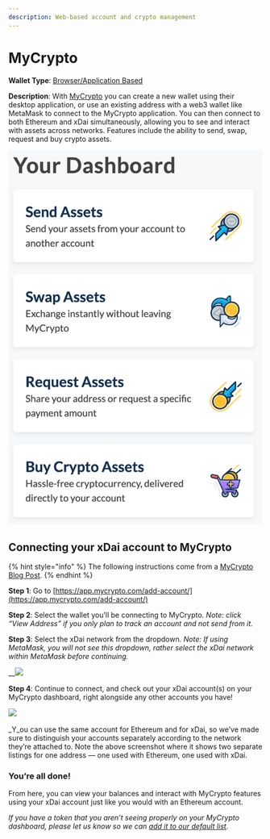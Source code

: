 ```yaml
---
description: Web-based account and crypto management
---
```


# MyCrypto

**Wallet Type**: [Browser/Application Based](https://app.mycrypto.com/)

**Description**: With [MyCrypto](https://mycrypto.com/) you can create a new wallet using their desktop application, or use an existing address with a web3 wallet like MetaMask to connect to the MyCrypto application. You can then connect to both Ethereum and xDai simultaneously, allowing you to see and interact with assets across networks. Features include the ability to send, swap, request and buy crypto assets.

![](../../.gitbook/assets/mycrypto-dashboard.png)

## Connecting your xDai account to MyCrypto <a href="#97c9" id="97c9"></a>

{% hint style="info" %}
The following instructions come from a [MyCrypto Blog Post](https://medium.com/mycrypto/how-to-get-xdai-and-connect-to-mycrypto-f9691a42e51e).
{% endhint %}

**Step 1**: Go to [https://app.mycrypto.com/add-account/](https://app.mycrypto.com/add-account/)

**Step 2**: Select the wallet you’ll be connecting to MyCrypto. _Note: click “View Address” if you only plan to track an account and not send from it._

**Step 3**: Select the xDai network from the dropdown. _Note: If using MetaMask, you will not see this dropdown, rather select the xDai network within MetaMask before continuing._

__![](https://miro.medium.com/max/1260/1\*SY6XcsfbpwXAhE5PjBL4GQ.png)

**Step 4**: Continue to connect, and check out your xDai account(s) on your MyCrypto dashboard, right alongside any other accounts you have!

![](https://miro.medium.com/max/1768/1\*nVf7edqxICVHyVd-jcwyjw.png)

_Y_ou can use the same account for Ethereum and for xDai, so we’ve made sure to distinguish your accounts separately according to the network they’re attached to. Note the above screenshot where it shows two separate listings for one address — one used with Ethereum, one used with xDai.

### You’re all done! <a href="#a317" id="a317"></a>

From here, you can view your balances and interact with MyCrypto features using your xDai account just like you would with an Ethereum account.

_If you have a token that you aren’t seeing properly on your MyCrypto dashboard, please let us know so we can_ [_add it to our default list_](https://medium.com/mycrypto/how-to-add-a-custom-token-to-mycrypto-a51a18ea3f74)_._
